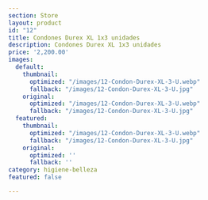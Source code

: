 ```yaml
---
section: Store
layout: product
id: "12"
title: Condones Durex XL 1x3 unidades
description: Condones Durex XL 1x3 unidades
price: '2,200.00'
images:
  default:
    thumbnail:
      optimized: "/images/12-Condon-Durex-XL-3-U.webp"
      fallback: "/images/12-Condon-Durex-XL-3-U.jpg"
    original:
      optimized: "/images/12-Condon-Durex-XL-3-U.webp"
      fallback: "/images/12-Condon-Durex-XL-3-U.jpg"
  featured:
    thumbnail:
      optimized: "/images/12-Condon-Durex-XL-3-U.webp"
      fallback: "/images/12-Condon-Durex-XL-3-U.jpg"
    original:
      optimized: ''
      fallback: ''
category: higiene-belleza
featured: false

---
```

